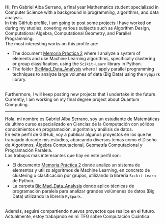 Hi, I’m Gabriel Alba Serrano, a final year Mathematics student specialized in Computer Science with a background in programming, algorithms, and data analysis. <br>
In this GitHub profile, I am going to post some projects I have worked on during my studies, covering various subjects such as Algorithm Design, 
Computational Algebra, Computational Geometry, and Parallel Programming. <br>
The most interesting works on this profile are:
- The document [Memoria Práctica 2](https://github.com/GabrielAlbaSerrano/Computational_Geometry/blob/main/Memoria%20pr%C3%A1ctica%202%20-%20Diagrama%20de%20Voronoi%20y%20Clustering.pdf) where I analyze a system of elements and use Machine Learning algorithms, specifically clustering or group classification, using the `Scikit-Learn` library in Python.
- The folder [BiciMad_Data_Analysis](https://github.com/GabrielAlbaSerrano/Parallel_Programming/tree/main/BiciMad_Data_Analysis) where I apply parallel programming techniques to analyze large volumes of data (Big Data) using the `PySpark` library.
<br>
Furthermore, I will keep posting new projects that I undertake in the future. Currently, I am working on my final degree project about Quantum Computing.

------------

Hola, mi nombre es Gabriel Alba Serrano, soy un estudiante de Matemáticas de último curso especializado en Ciencias de la Computación con sólidos
conocimientos en programación, algoritmia y análisis de datos. <br>
En este perfil de GitHub, voy a publicar algunos proyectos en los que he trabajado durante mis estudios, abarcando diversos temas como el Diseño de Algoritmos, 
Álgebra Computacional, Geometría Computacional y Programación Paralela. <br>
Los trabajos más interesantes que hay en este perfil son:
- El documento [Memoria Práctica 2](https://github.com/GabrielAlbaSerrano/Computational_Geometry/blob/main/Memoria%20pr%C3%A1ctica%202%20-%20Diagrama%20de%20Voronoi%20y%20Clustering.pdf)
donde analizo un sistema de elementos y utilizo algoritmos de Machine Learning, en concreto de clustering o clasificación por grupos, utilizando la librería `Scikit-Learn` de Python.
- La carpeta [BiciMad_Data_Analysis](https://github.com/GabrielAlbaSerrano/Parallel_Programming/tree/main/BiciMad_Data_Analysis) donde aplico técnicas de programación paralela para
analizar grandes volúmenes de datos (Big Data) utilizando la librería `PySpark`.
<br>
Además, seguiré compartiendo nuevos proyectos que realice en el futuro. Actualmente, estoy trabajando en mi TFG sobre Computación Cuántica.

